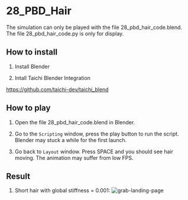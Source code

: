 # 28_PBD_Hair

The simulation can only be played with the file 28_pbd_hair_code.blend. The file 28_pbd_hair_code.py is only for display. 

## How to install

1. Install Blender 

2. Intall Taichi Blender Integration 

https://github.com/taichi-dev/taichi_blend


## How to play 

1. Open the file 28_pbd_hair_code.blend in Blender. 

2. Go to the ``Scripting`` window, press the play button to run the script. Blender may stuck a while for the first launch.

3. Go back to ``Layout`` window. Press SPACE and you should see hair moving. The animation may suffer from low FPS. 

## Result

1. Short hair with global stiffness = 0.001:  ![grab-landing-page](https://github.com/loOong-Cheng/HairSimulation--Physics-based-simulation-of-computer-graphics/ezgif-7-182873e7ee3d.gif)
